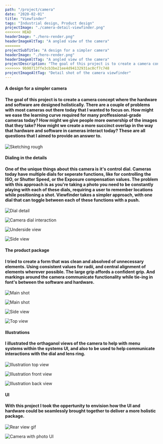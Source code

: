 ```yaml
---
path: "/project/camera"
date: "2020-02-01"
title: "Viewfinder"
tags: "Industrial design, Product design"
projectImage: "./camera-detail-viewfinder.png"
<<<<<<< HEAD
headerImage: "./hero-render.png"
headerImageAltTag: "A angled view of the camera"
=======
projectSubTitle: "A design for a simpler camera"
headerImage: "./hero-render.png"
headerImageAltTag: "A angled view of the camera"
projectDescription: "The goal of this project is to create a camera concept where the hardware and software are designed holistically. There are a couple of problems with most cameras out there today that I wanted to focus on. How might we ease the learning curve required for many proffessional-grade cameras today? How might we give people more ownership of the images that they take? How might we create a more succinct overlap in the way that hardware and software in cameras interact today? These are all questions that I aimed to provide one answer to."
>>>>>>> 9b90713ffe3cb3be21ee4d94132931ac0cf7c748
projectImageAltTag: "Detail shot of the camera viewfinder"
---
```


<div class="project-sub-head">
    <h4 class="project-sub-title">
        A design for a simpler camera
    </h4>
    <h4 class="project-description">
        The goal of this project is to create a camera concept where the hardware and software are designed holistically. There are a couple of problems with most cameras out there today that I wanted to focus on. How might we ease the learning curve required for many proffessional-grade cameras today? How might we give people more ownership of the images that they take? How might we create a more succinct overlap in the way that hardware and software in cameras interact today? These are all questions that I aimed to provide an answer to.
    </h4>
</div>


![Sketching rough](./camera-sketch.png)

<div class="project-sub-head">
    <h4 class="project-sub-title">
        Dialing in the details
    </h4>
    <h4 class="project-description">
        One of the unique things about this camera is it's control dial. Cameras today have multiple dials for seperate functions, like for controlling the ISO, or Shutter Speed, or the Exposure compensation values. The problem with this approach is as you're taking a photo you need to be constantly playing with each of these dials, requiring a user to remember locations while positioning a shot. Viewfinder takes a simpler approach, with one dial that can toggle between each of these functions with a push.
    </h4>
</div>

![Dial detail](./camera-detail-dial.png)

![Camera dial interaction](./camera-dial-interaction.gif)

![Underside view](./camera-detail-underside.png)

![Side view](./camera-floating-top-left.png)

<div class="project-sub-head">
    <h4 class="project-sub-title">
        The product package
    </h4>
    <h4 class="project-description">
        I tried to create a form that was clean and absolved of unnecessary elements. Using consistent values for radii, and central alignment of elements wherever possible. The large grip affords a confident grip. And markings around the camera communicate functionality while tie-ing in font's between the software and hardware. 
    </h4>
</div>

![Main shot](./camera-front-view-cap.png)

![Main shot](./camera-front-view.png)

![Side view](./camera-side-view.png)

![Top view](./camera-top-view.png)

<div class="project-sub-head">
    <h4 class="project-sub-title">
        Illustrations
    </h4>
    <h4 class="project-description">
        I illustrated the orthaganol views of the camera to help with menu systems within the systems UI, and also to be used to help communicate interactions with the dial and lens ring.
    </h4>
</div>

![Illustration top view](./camera-illustr-top.png)

![Illustration front view](./camera-illustr-front.png)

![Illustration back view](./camera-illustr-back.png)

<div class="project-sub-head">
    <h4 class="project-sub-title">
        UI
    </h4>
    <h4 class="project-description">
        With this project I took the oppertunity to envision how the UI and hardware could be seamlessly brought together to deliver a more holistic package.
    </h4>
</div>

![Rear view gif](./rear-view.png)

![Camera with photo UI](./render-ui.png)

<!-- ![Illustration back view](./camera-with-lens-cap.png) -->

